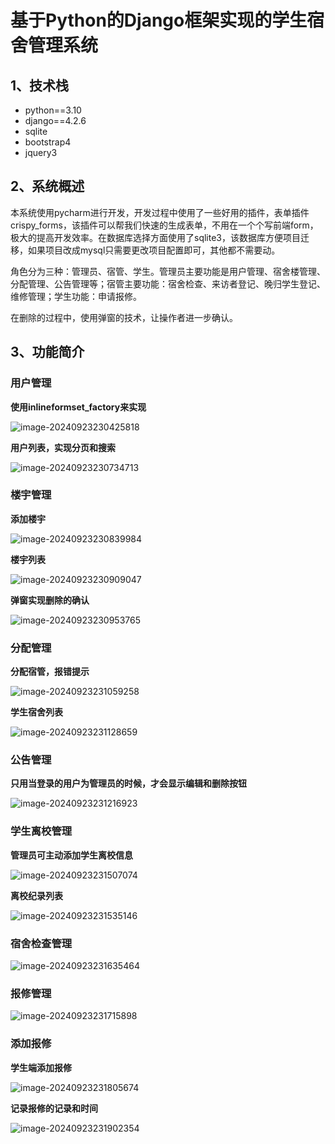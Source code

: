 # 基于Python的Django框架实现的学生宿舍管理系统

## 1、技术栈

- python==3.10
- django==4.2.6
- sqlite
- bootstrap4
- jquery3

## 2、系统概述

本系统使用pycharm进行开发，开发过程中使用了一些好用的插件，表单插件crispy_forms，该插件可以帮我们快速的生成表单，不用在一个个写前端form，极大的提高开发效率。在数据库选择方面使用了sqlite3，该数据库方便项目迁移，如果项目改成mysql只需要更改项目配置即可，其他都不需要动。

角色分为三种：管理员、宿管、学生。管理员主要功能是用户管理、宿舍楼管理、分配管理、公告管理等；宿管主要功能：宿舍检查、来访者登记、晚归学生登记、维修管理；学生功能：申请报修。

在删除的过程中，使用弹窗的技术，让操作者进一步确认。

## 3、功能简介

### 用户管理

**使用inlineformset_factory来实现**

![image-20240923230425818](https://raw.githubusercontent.com/rongdisun/learn/main/image-20240923230425818.png)

**用户列表，实现分页和搜索**

![image-20240923230734713](https://raw.githubusercontent.com/rongdisun/learn/main/image-20240923230734713.png)

### 楼宇管理

**添加楼宇**

![image-20240923230839984](https://raw.githubusercontent.com/rongdisun/learn/main/image-20240923230839984.png)

**楼宇列表**

![image-20240923230909047](https://raw.githubusercontent.com/rongdisun/learn/main/image-20240923230909047.png)

**弹窗实现删除的确认**

![image-20240923230953765](https://raw.githubusercontent.com/rongdisun/learn/main/image-20240923230953765.png)

### 分配管理

**分配宿管，报错提示**

![image-20240923231059258](https://raw.githubusercontent.com/rongdisun/learn/main/image-20240923231059258.png)

**学生宿舍列表**

![image-20240923231128659](https://raw.githubusercontent.com/rongdisun/learn/main/image-20240923231128659.png)

### 公告管理

**只用当登录的用户为管理员的时候，才会显示编辑和删除按钮**

![image-20240923231216923](https://raw.githubusercontent.com/rongdisun/learn/main/image-20240923231216923.png)

### 学生离校管理

**管理员可主动添加学生离校信息**

![image-20240923231507074](https://raw.githubusercontent.com/rongdisun/learn/main/image-20240923231507074.png)

**离校纪录列表**

![image-20240923231535146](https://raw.githubusercontent.com/rongdisun/learn/main/image-20240923231535146.png)

### 宿舍检查管理

![image-20240923231635464](https://raw.githubusercontent.com/rongdisun/learn/main/image-20240923231635464.png)

### 报修管理

![image-20240923231715898](https://raw.githubusercontent.com/rongdisun/learn/main/image-20240923231715898.png)

### 添加报修

**学生端添加报修**

![image-20240923231805674](https://raw.githubusercontent.com/rongdisun/learn/main/image-20240923231805674.png)

**记录报修的记录和时间**

![image-20240923231902354](https://raw.githubusercontent.com/rongdisun/learn/main/image-20240923231902354.png)